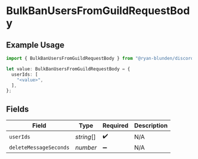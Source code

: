 # BulkBanUsersFromGuildRequestBody

## Example Usage

```typescript
import { BulkBanUsersFromGuildRequestBody } from "@ryan-blunden/discord/models/operations";

let value: BulkBanUsersFromGuildRequestBody = {
  userIds: [
    "<value>",
  ],
};
```

## Fields

| Field                  | Type                   | Required               | Description            |
| ---------------------- | ---------------------- | ---------------------- | ---------------------- |
| `userIds`              | *string*[]             | :heavy_check_mark:     | N/A                    |
| `deleteMessageSeconds` | *number*               | :heavy_minus_sign:     | N/A                    |